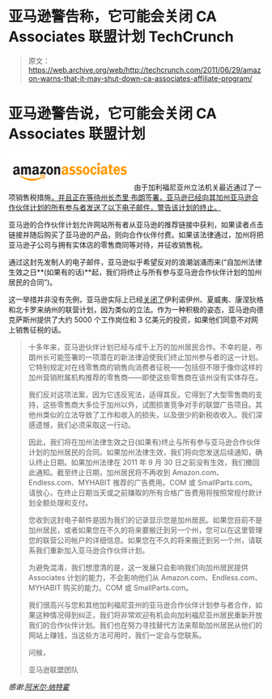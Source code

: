 # 亚马逊警告称，它可能会关闭 CA Associates 联盟计划 TechCrunch

> 原文：<https://web.archive.org/web/http://techcrunch.com/2011/06/29/amazon-warns-that-it-may-shut-down-ca-associates-affiliate-program/>

# 亚马逊警告说，它可能会关闭 CA Associates 联盟计划

![](img/d7b0775ada894f1468d21ec6c1e2237e.png)由于加利福尼亚州立法机关最近通过了一项销售税措施[，并且正在等待州长杰里·布朗签署，亚马逊已经向其加州亚马逊合作伙伴计划的所有参与者发送了以下电子邮件，警告该计划的终止。](https://web.archive.org/web/20230203140735/http://www.internetretailer.com/2011/06/17/california-legislature-sends-sales-tax-bill-governor)

亚马逊的合作伙伴计划允许网站所有者从亚马逊的推荐链接中获利，如果读者点击链接并随后购买了亚马逊的产品，则向合作伙伴付费。如果该法律通过，加州将把亚马逊子公司与拥有实体店的零售商同等对待，并征收销售税。

通过这封先发制人的电子邮件，亚马逊似乎希望反对的浪潮汹涌而来(“自加州法律生效之日**(如果有的话)**起，我们将终止与所有参与亚马逊合作伙伴计划的加州居民的合同”)。

这一举措并非没有先例，亚马逊实际上已经[关闭了](https://web.archive.org/web/20230203140735/https://techcrunch.com/2011/06/10/amazon-shuts-down-associates-affiliate-program-in-connecticut-over-online-sales-tax/)伊利诺伊州、夏威夷、康涅狄格和北卡罗来纳州的联营计划，因为类似的立法。作为一种积极的姿态，亚马逊向德克萨斯州提供了大约 5000 个工作岗位和 3 亿美元的投资，如果他们同意不对网上销售征税的话。

> 十多年来，亚马逊伙伴计划已经与成千上万的加州居民合作。不幸的是，布朗州长可能签署的一项潜在的新法律迫使我们终止加州参与者的这一计划。它特别规定对在线零售商的销售向消费者征税——包括但不限于像你这样的加州营销附属机构推荐的零售商——即使这些零售商在该州没有实体存在。
> 
> 我们反对这项法案，因为它违反宪法，适得其反。它得到了大型零售商的支持，这些零售商大多位于加州以外，试图损害竞争对手的联盟广告项目。其他州类似的立法导致了工作和收入的损失，以及很少的新税收收入。我们深感遗憾，我们必须采取这一行动。
> 
> 因此，我们将在加州法律生效之日(如果有)终止与所有参与亚马逊合作伙伴计划的加州居民的合同。如果加州法律生效，我们将向您发送后续通知，确认终止日期。如果加州法律在 2011 年 9 月 30 日之前没有生效，我们撤回此通知。截至终止日期，加州居民将不再收到 Amazon.com、Endless.com、MYHABIT 推荐的广告费用。COM 或 SmallParts.com。请放心，在终止日期当天或之前赚取的所有合格广告费用将按照常规付款计划全额处理和支付。
> 
> 您收到这封电子邮件是因为我们的记录显示您是加州居民。如果您目前不是加州居民，或者如果您在不久的将来要搬迁到另一个州，您可以在这里管理您的联营公司帐户的详细信息。如果您在不久的将来搬迁到另一个州，请联系我们重新加入亚马逊合作伙伴计划。
> 
> 为避免混淆，我们想澄清的是，这一发展只会影响我们向加州居民提供 Associates 计划的能力，不会影响他们从 Amazon.com、Endless.com、MYHABIT 购买的能力。COM 或 SmallParts.com。
> 
> 我们很高兴与您和其他加利福尼亚州的亚马逊合作伙伴计划参与者合作，如果这种情况得到纠正，我们将非常欢迎有机会向加利福尼亚州居民重新开放我们的合作伙伴计划。我们也在努力寻找替代方法来帮助加州居民从他们的网站上赚钱，当这些方法可用时，我们一定会与您联系。
> 
> 问候，
> 
> 亚马逊联盟团队

*感谢:[阿米尔·纳特霍](https://web.archive.org/web/20230203140735/http://www.webmynd.com/)*